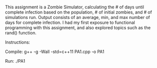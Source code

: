 This assignment is a Zombie Simulator, calculating the # of days until complete infection based on the population, # of initial zombies, and # of simulations run. Output consists of an average, min, and max number of days for complete infection.
I had my first exposure to functional programming with this assignment, and also explored topics such as the rand() function.

Instructions:

Compile: g++ -g -Wall -std=c++11 PA1.cpp -o PA1

Run: ./PA1
